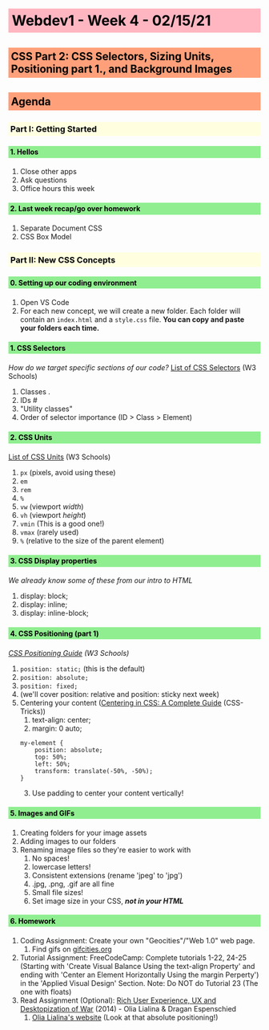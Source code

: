 <style>
    h1,h2,h3,h4,h5,h6 {color: black; padding: .25em}
    h1 {background: lightpink}
    h2 {background: lightsalmon}
    h3 {background: lightyellow}
    h4 {background: lightgreen}
    h5 {background: lightblue}
    h6 {background: plum}
</style>

# Webdev1 - Week 4 - 02/15/21
## CSS Part 2: CSS Selectors, Sizing Units, Positioning part 1., and Background Images

## Agenda
### **Part I: Getting Started**
#### 1. **Hellos**
   1. Close other apps
   2. Ask questions
   3. Office hours this week
#### 2. **Last week recap/go over homework**
   1. Separate Document CSS
   2. CSS Box Model

### **Part II: New CSS Concepts**
#### 0. **Setting up our coding environment**
   1. Open VS Code
   2. For each new concept, we will create a new folder. Each folder will contain an `index.html` and a `style.css` file. **You can copy and paste your folders each time.**
#### 1. **CSS Selectors**
*How do we target specific sections of our code?*
[List of CSS Selectors](https://www.w3schools.com/cssref/css_selectors.asp) (W3 Schools)
   1. Classes .
   2. IDs #
   3. "Utility classes"
   4. Order of selector importance (ID > Class > Element)
#### 2. **CSS Units**
[List of CSS Units](https://www.w3schools.com/cssref/css_units.asp) (W3 Schools)
   1. `px` (pixels, avoid using these) 
   2. `em`
   3. `rem`
   4. `%`
   5. `vw` (viewport *width*)
   6. `vh` (viewport *height*)
   7. `vmin` (This is a good one!)
   8. `vmax` (rarely used)
   9. `%` (relative to the size of the parent element)

#### 3. **CSS Display properties**
*We already know some of these from our intro to HTML*
   1. display: block;
   2. display: inline;
   3. display: inline-block;

#### 4. **CSS Positioning (part 1)**
*[CSS Positioning Guide](https://www.w3schools.com/css/css_positioning.asp) (W3 Schools)*
   1. `position: static;` (this is the default)
   2. `position: absolute;`
   3. `position: fixed;`
   4. (we'll cover position: relative and position: sticky next week)
   5. Centering your content ([Centering in CSS: A Complete Guide](https://css-tricks.com/centering-css-complete-guide/) (CSS-Tricks))
      1. text-align: center;
      2. margin: 0 auto;
        ```
        my-element { 
            position: absolute;
            top: 50%;
            left: 50%;
            transform: translate(-50%, -50%);
        }
        ```
      3. Use padding to center your content vertically!

#### 5. **Images and GIFs**
   1. Creating folders for your image assets
   2. Adding images to our folders
   3. Renaming image files so they're easier to work with
      1. No spaces!
      2. lowercase letters!
      3. Consistent extensions (rename 'jpeg' to 'jpg')
      4. .jpg, .png, .gif are all fine
      5. Small file sizes!
      6. Set image size in your CSS, *__not in your HTML__*

#### 6. **Homework**
   1. Coding Assignment: Create your own "Geocities"/"Web 1.0" web page.
      1. Find gifs on [gifcities.org](https://gifcities.org)
   2. Tutorial Assignment: FreeCodeCamp: Complete tutorials 1-22, 24-25 (Starting with 'Create Visual Balance Using the text-align Property' and ending with 'Center an Element Horizontally Using the margin Perperty') in the 'Applied Visual Design' Section. Note: Do NOT do Tutorial 23 (The one with floats)
   3. Read Assignment (Optional): [Rich User Experience, UX and Desktopization of War](http://contemporary-home-computing.org/RUE/) (2014) - Olia Lialina & Dragan Espenschied
      1. [Olia Lialina's website](http://art.teleportacia.org/) (Look at that absolute positioning!)
    



